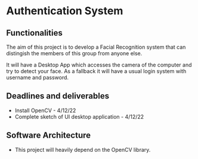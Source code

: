 # Authentication System

## Functionalities

The aim of this project is to develop a Facial Recognition system that can distingish the 
members of this group from anyone else.

It will have a Desktop App which accesses the camera of the computer and try to detect your face. 
As a fallback it will have a usual login system with username and password.

## Deadlines and deliverables

- Install OpenCV - 4/12/22
- Complete sketch of UI desktop application - 4/12/22

## Software Architecture

- This project will heavily depend on the OpenCV library.
